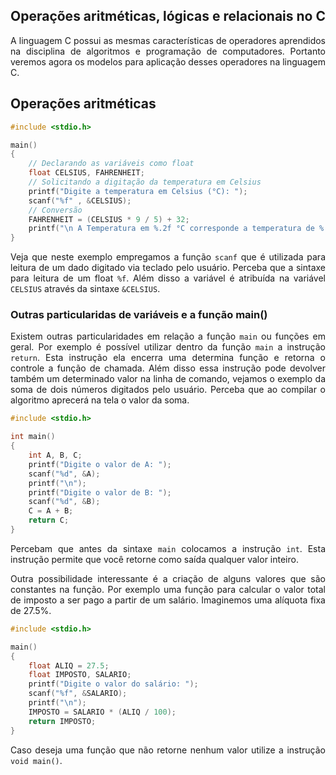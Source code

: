 <script src='https://cdnjs.cloudflare.com/ajax/libs/mathjax/2.7.4/MathJax.js?config=default'></script>

## Operações aritméticas, lógicas e relacionais no C 

<p align="justify">A linguagem C possui as mesmas características de operadores aprendidos na disciplina de algoritmos e programação de computadores. Portanto veremos agora os modelos para aplicação desses operadores na linguagem C.</p>

## Operações aritméticas

```C
#include <stdio.h>

main()
{
    // Declarando as variáveis como float
    float CELSIUS, FAHRENHEIT;
    // Solicitando a digitação da temperatura em Celsius
    printf("Digite a temperatura em Celsius (°C): ");
    scanf("%f" , &CELSIUS);
    // Conversão
    FAHRENHEIT = (CELSIUS * 9 / 5) + 32;
    printf("\n A Temperatura em %.2f °C corresponde a temperatura de %.2f °F\n", CELSIUS, FAHRENHEIT);
}
```
<p align="justify">Veja que neste exemplo empregamos a função <code>scanf</code> que é utilizada para leitura de um dado digitado via teclado pelo usuário. Perceba que a sintaxe para leitura de um float <code>%f</code>. Além disso a variável é atribuída na variável <code>CELSIUS</code> através da sintaxe <code>&CELSIUS</code>.</p>

### Outras particularidas de variáveis e a função main()

<p align="justify">Existem outras particularidades em relação a função <code>main</code> ou funções em geral. Por exemplo é possível utilizar dentro da função <code>main</code> a instrução <code>return</code>. Esta instrução ela encerra uma determina função e retorna o controle a função de chamada. Além disso essa instrução pode devolver também um determinado valor na linha de comando, vejamos o exemplo da soma de dois números digitados pelo usuário. Perceba que ao compilar o algoritmo aprecerá na tela o valor da soma.</p>

```C
#include <stdio.h>

int main()
{
    int A, B, C;
    printf("Digite o valor de A: ");
    scanf("%d", &A);
    printf("\n");
    printf("Digite o valor de B: ");
    scanf("%d", &B);
    C = A + B;
    return C;
}
```
<p align="justify">Percebam que antes da sintaxe <code>main</code> colocamos a instrução <code>int</code>. Esta instrução permite que você retorne como saída qualquer valor inteiro.</p>

<p align="justify">Outra possibilidade interessante é a criação de alguns valores que são constantes na função. Por exemplo uma função para calcular o valor total de imposto a ser pago a partir de um salário. Imaginemos uma alíquota fixa de 27.5%.</p>

```C
#include <stdio.h>

main()
{
    float ALIQ = 27.5;
    float IMPOSTO, SALARIO;
    printf("Digite o valor do salário: ");
    scanf("%f", &SALARIO);
    printf("\n");
    IMPOSTO = SALARIO * (ALIQ / 100);
    return IMPOSTO;
}
```
<p align="justify">Caso deseja uma função que não retorne nenhum valor utilize a instrução <code>void main()</code>.</p>
